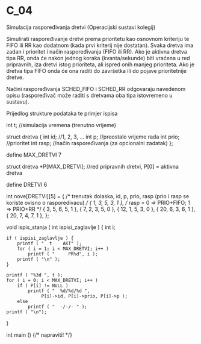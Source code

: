 # C_04
Simulacija raspoređivanja dretvi (Operacijski sustavi kolegij)

Simulirati raspoređivanje dretvi prema prioritetu kao osnovnom kriteriju te FIFO ili RR kao dodatnom (kada prvi kriterij nije dostatan). Svaka dretva ima zadan i prioritet i način raspoređivanja (FIFO ili RR). Ako je aktivna dretva tipa RR, onda će nakon jednog koraka (kvanta/sekunde) biti vraćena u red pripravnih, iza dretvi istog prioriteta, ali ispred onih manjeg prioriteta. Ako je dretva tipa FIFO onda će ona raditi do završetka ili do pojave prioritetnije dretve.

Načini raspoređivanja SCHED_FIFO i SCHED_RR odgovaraju navedenom opisu (raspoređivač može raditi s dretvama oba tipa istovremeno u sustavu).



Prijedlog strukture podataka te primjer ispisa



int t; //simulacija vremena (trenutno vrijeme)


struct dretva {
	int id; //1, 2, 3, ...
	int p;  //preostalo vrijeme rada
	int prio; //prioritet
	int rasp; //način raspoređivanja (za opcionalni zadatak)
};

define MAX_DRETVI	7

struct dretva *P[MAX_DRETVI]; //red pripravnih dretvi, P[0] = aktivna dretva

define DRETVI	6

int nove[DRETVI][5] =
{
	/* trenutak dolaska, id, p, prio, rasp (prio i rasp se koriste ovisno o rasporedivacu) */
	{ 1,  3, 5, 3, 1 }, /* rasp = 0 => PRIO+FIFO; 1 => PRIO+RR */
	{ 3,  5, 6, 5, 1 },
	{ 7,  2, 3, 5, 0 },
	{ 12, 1, 5, 3, 0 },
	{ 20, 6, 3, 6, 1 },
	{ 20, 7, 4, 7, 1 },
};


void ispis_stanja ( int ispisi_zaglavlje )
{
	int i;

	if ( ispisi_zaglavlje ) {
		printf ( "  t    AKT" );
		for ( i = 1; i < MAX_DRETVI; i++ )
			printf ( "     PR%d", i );
		printf ( "\n" );
	}

	printf ( "%3d ", t );
	for ( i = 0; i < MAX_DRETVI; i++ )
		if ( P[i] != NULL )
			printf ( "  %d/%d/%d ",
				 P[i]->id, P[i]->prio, P[i]->p );
		else
			printf ( "  -/-/- " );
	printf ( "\n");
}

int main () {/* napraviti! */}


